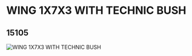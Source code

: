 # WING 1X7X3 WITH TECHNIC BUSH
## 15105
![WING 1X7X3 WITH TECHNIC BUSH](https://lc-www-live-s.legocdn.com/media/bricks/5/2/6065024.jpg)